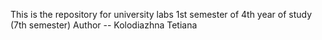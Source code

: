 This is the repository for university labs
1st semester of 4th year of study (7th semester)
Author -- Kolodiazhna Tetiana

